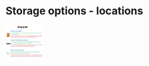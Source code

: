 # Storage options - locations

<img src="assets/img/StorageSpaces.png" alt="Storage space options" style="height: 100px; width:100px;"/>